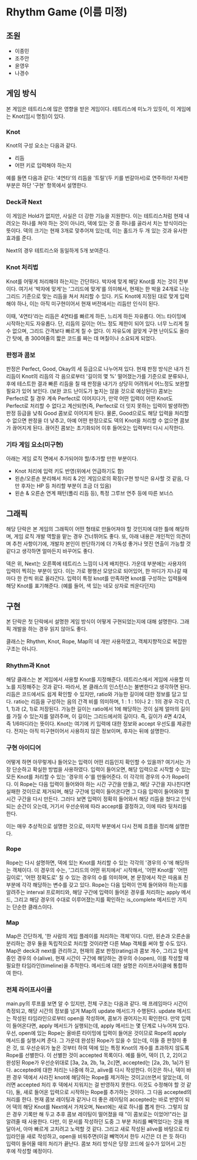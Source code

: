 # Rhythm Game (이름 미정)

## 조원
- 이종민
- 조주안
- 윤영우
- 나경수

## 게임 방식
본 게임은 테트리스에 많은 영향을 받은 게임이다.
테트리스에 미노가 있듯이, 이 게임에는 Knot(임시 명칭)이 있다.

### Knot
Knot의 구성 요소는 다음과 같다.
- 리듬
- 어떤 키로 입력해야 하는지

예를 들면 다음과 같다: '4연타'의 리듬을 '트릴'(두 키를 번갈아서)로 연주하라!
자세한 부분은 하단 '구현' 항목에서 설명한다.

### Deck과 Next
이 게임은 Hold가 없지만, 사실은 더 강한 기능을 지원한다. 이는 테트리스처럼 현재 내려오는 하나를 쳐야 하는 것이 아니라, 덱에 있는 것 중 하나를 골라서 치는 방식이라는 뜻이다. 덱의 크기는 현재 3개로 맞추어져 있는데, 이는 홀드가 두 개 있는 것과 유사한 효과를 준다.

Next의 경우 테트리스와 동일하게 5개 보여준다.

### Knot 처리법
Knot를 어떻게 처리해야 하는지는 간단하다.
박자에 맞게 해당 Knot를 치는 것이 전부이다.
여기서 '박자에 맞게'는 '그리드에 맞게'를 의미해서, 현재는 한 박을 24개로 나눈 그리드 기준으로 맞는 리듬을 쳐서 처리할 수 있다.
키도 Knot에 지정된 대로 맞게 입력해야 하나, 이는 아직 미구현이어서 현재 버전에서는 리듬만 인식이 된다.

이때, '4연타'라는 리듬은 4연타를 빠르게 하든, 느리게 하든 자유롭다. 어느 타이밍에 시작하는지도 자유롭다. 단, 리듬의 길이는 어느 정도 제한이 되어 있다. 너무 느리게 칠 수 없으며, 그리드 간격보다 빠르게 칠 수 없다.
이 자유도에 걸맞게 구현 난이도도 올라간 탓에, 총 300여줄의 짧은 코드를 짜는 데 며칠이나 소요되게 되었다.

### 판정과 콤보
판정은 Perfect, Good, Okay의 세 등급으로 나누어져 있다. 현재 판정 방식은 내가 친 리듬이 Knot의 리듬의 각 음으로부터 '길이의 몇 %' 떨어졌는가를 기준으로 분류되나, 후에 테스트한 결과 빠른 리듬을 칠 때 판정을 내기가 상당히 어려워서 어느정도 보완할 필요가 있어 보인다. (보완 코드 난이도가 높지는 않을 것으로 예상된다)
콤보는 Perfect로 칠 경우 계속 Perfect로 이어지다가, 만약 어떤 입력이 어떤 Knot도 Perfect로 처리할 수 없다고 계산되면(즉, Perfect로 더 잇지 못하는 입력이 발생하면) 판정 등급을 낮춰 Good 콤보로 이어지게 된다. 물론, Good으로도 해당 입력을 처리할 수 없으면 판정을 더 낮추고, 아예 어떤 판정으로도 덱의 Knot을 처리할 수 없으면 콤보가 끊어지게 된다. 끊어진 콤보는 초기화되어 이후 들어오는 입력부터 다시 시작한다.


### 기타 게임 요소(미구현)
아래는 게임 로직 면에서 추가되어야 할/추가할 만한 부분이다.
- Knot 처리에 입력 키도 반영(위에서 언급하기도 함)
- 왼손/오른손 분리해서 처리 & 2인 게임으로의 확장(구현 방식은 유사할 것 같음, 다만 후자는 HP 등 처리할 부분이 조금 더 있음)
- 왼손 & 오른손 연계 패턴(폴리 리듬 등), 특정 그루브 연주 등에 따른 보너스

## 그래픽
해당 단락은 본 게임의 그래픽이 어떤 형태로 만들어져야 할 것인지에 대한 틀에 해당하며, 게임 로직 개발 역할을 맡는 경우 건너뛰어도 좋다.
또, 아래 내용은 개인적인 의견이며 추천 사항이기에, 개발자 본인이 판단하기에 더 가독성 좋거나 멋진 연출이 가능할 것 같다고 생각하면 얼마든지 바꾸어도 좋다.

덱은 위, Next는 오른쪽에 테트리스 느낌이 나게 배치한다.
가운데 부분에는 사용자의 입력이 찍히는 부분이 있다. 이는 가로 평행선 모양으로 되어있어, 한 마디가 지나갈 때마다 한 칸씩 위로 올라간다.
입력이 특정 knot를 만족하면 knot를 구성하는 입력들에 해당 Knot를 표기해준다. (예를 들어, 색 있는 네모 상자로 씌운다던지)

## 구현
본 단락은 첫 단락에서 설명한 게임 방식이 어떻게 구현되었는지에 대해 설명한다. 그래픽 개발을 하는 경우 읽지 않아도 좋다.

클래스는 Rhythm, Knot, Rope, Map의 네 개만 사용하였고, 객체지향적으로 복잡한 구조는 아니다.
### Rhythm과 Knot
해당 클래스는 본 게임에서 사용할 Knot를 지정해준다. 테트리스에서 게임에 사용할 미노를 지정해주는 것과 같다.
따라서, 본 클래스의 인스턴스는 불변한다고 생각하면 된다.
리듬은 코드에서도 쉽게 확인할 수 있지만, ratio와 가능한 길이에 대한 정보를 담고 있다.
ratio는 리듬을 구성하는 음의 간격 비를 의미하며, 1 : 1 : 1이나 2 : 1의 경우 각각 (1, 1, 1)과 (2, 1)로 저장된다.
가능한 길이는 ratio에서 1에 해당하는 것이 실제 얼마의 길이를 가질 수 있는지를 알려주며, 이 길이는 그리드에서의 길이다. 즉, 길이가 4면 4/24, 즉 1/6마디라는 뜻이다.
Knot는 여기에 키 입력에 대한 정보와 accept 우선도를 제공한다. 전자는 아직 미구현이어서 사용하지 않은 정보이며, 후자는 뒤에 설명한다.

### 구현 아이디어
어떻게 하면 아무렇게나 들어오는 입력이 어떤 리듬인지 확인할 수 있을까? 여기서는 가장 단순하고 확실한 방법을 사용하였다.
입력이 들어오면, 해당 입력으로 시작할 수 있는 모든 Knot를 처리할 수 있는 '경우의 수'를 만들어준다. 이 각각의 경우의 수가 Rope이다.
이 Rope는 다음 입력이 들어와야 하는 시간 구간을 만들고, 해당 구간을 지나친다면 실패한 것이므로 제거되며, 해당 구간에 입력이 들어온다면 그 다음 입력이 들어와야 할 시간 구간을 다시 만든다.
그러다 보면 입력이 정확히 들어와서 해당 리듬을 쳤다고 인식되는 순간이 오는데, 거기서 우선순위에 따라 accept를 결정하고, 이에 따라 뒷처리를 한다.

이는 매우 추상적으로 설명한 것으로, 마지막 부분에서 다시 전체 흐름을 정리해 설명한다.

### Rope
Rope는 다시 설명하면, 덱에 있는 Knot를 처리할 수 있는 각각의 '경우의 수'에 해당하는 객체이다. 이 경우의 수는, '그리드의 어떤 위치에서' 시작해서, '어떤 Knot를' '어떤 길이로', '어떤 정확도로' 칠 수 있는 경우의 수를 의미하며, 본 문장에서 작은 따옴표 친 부분에 각각 해당하는 변수를 갖고 있다. Rope는 다음 입력이 언제 들어와야 하는지를 알려주는 interval 프로퍼티와, 해당 구간에 입력이 들어온 경우를 처리하는 apply 메서드, 그리고 해당 경우의 수대로 이루어졌는지를 확인하는 is_complete 메서드만 가지는 단순한 클래스이다.

### Map
Map은 간단하게, '한 사람의 게임 플레이를 처리하는 객체'이다. 다만, 왼손과 오른손을 분리하는 경우 둘을 독립적으로 처리할 것이라면 다른 Map 객체를 써야 할 수도 있다.
Map은 deck과 next를 관리하고, 현재의 콤보 판정(rating)과 콤보 개수, 그리고 탐색 중인 경우의 수(alive), 현재 시간이 구간에 해당하는 경우의 수(open), 이를 작성할 때 필요한 타임라인(timeline)을 추적한다.
메서드에 대한 설명은 라이프사이클에 통합하여 한다.

### 전체 라이프사이클
main.py의 루프를 보면 알 수 있지만, 전체 구조는 다음과 같다.
매 프레임마다 시간이 측정되고, 해당 시간의 정보를 넘겨 Map의 update 메서드가 수행된다.
update 메서드는 작성된 타임라인으로부터 open을 작성하며, 콤보가 끊어지는지 확인한다.
만약 입력이 들어온다면, apply 메서드가 실행되는데, apply 메서드는 몇 단계로 나누어져 있다.
우선, open에 있는 Rope는 올바른 타이밍에 입력이 들어온 것이므로 Rope의 apply 메서드를 실행시켜 준다.
그 가운데 완성된 Rope가 있을 수 있는데, 이들 중 판정이 좋은 것, 또 우선순위가 높은 것부터 하여 덱에 있는 특정 Knot의 개수를 초과하지 않도록 Rope를 선별한다. 이 선별한 것이 accepted 목록이다.
예를 들어, 덱이 [1, 2, 2]이고 완성된 Rope가 우선순위대로 [3a, 2a, 2b, 1a, 2c]면, accepted는 [2a, 2b, 1a]가 된다.
accepted에 대한 처리는 나중에 하고, alive를 다시 작성한다. 이것은 하나, 덱이 바뀐 경우 덱에서 사라진 knot에 해당하는 Rope를 제거하는 것이고(쓰면서 알았는데, 이러면 accepted 처리 후 덱에서 지워지는 걸 반영하지 못한다. 이것도 수정해야 할 것 같다), 둘, 새로 들어온 입력으로 시작하는 Rope를 추가하는 것이다.
그 다음 accepted의 처리를 한다. 현재 콤보 레이팅과 같거나 더 좋은 레이팅의 accepted는 바로 반영이 되어 덱의 해당 Knot를 Next에서 가져오며, Next에는 새로 하나를 뽑게 한다. 그렇지 않은 경우 기록만 해 두고 추후 콤보 레이팅이 떨어졌을 때 "이 콤보로는 이었어!"라는 걸 알려줄 때 사용한다. 다만, 이 문서를 작성하던 도중 그 부분 처리를 빼먹었다는 것을 깨달아서, 아마 빠르게 고치려고 노력할 것 같다.
그리고 새로 작성된 alive를 바탕으로 타임라인을 새로 작성하고, open을 비워주면(이걸 빼먹어서 한두 시간은 더 쓴 듯 하다) 입력이 들어올 때의 처리가 끝난다.
콤보 처리 방식은 당장 코드에 실수가 있어서 고친 후에 작성할 예정이다.
